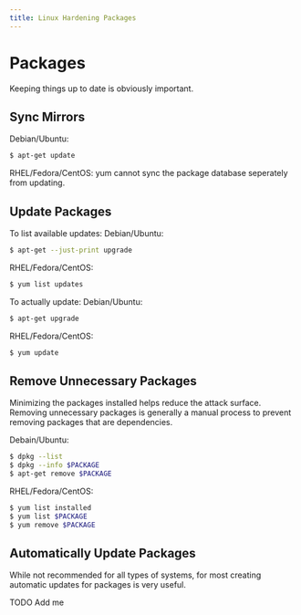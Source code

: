 ```yaml
---
title: Linux Hardening Packages
---
```

# Packages
Keeping things up to date is obviously important.
## Sync Mirrors
Debian/Ubuntu:

``` bash
$ apt-get update
```

RHEL/Fedora/CentOS:
yum cannot sync the package database seperately from updating.

## Update Packages
To list available updates:
Debian/Ubuntu:

``` bash
$ apt-get --just-print upgrade
```

RHEL/Fedora/CentOS:

``` bash
$ yum list updates
```

To actually update:
Debian/Ubuntu:

``` bash
$ apt-get upgrade
```

RHEL/Fedora/CentOS:

``` bash
$ yum update
```

## Remove Unnecessary Packages
Minimizing the packages installed helps reduce the attack surface. Removing unnecessary packages is generally a manual process to prevent removing packages that are dependencies.

Debain/Ubuntu:

``` bash
$ dpkg --list
$ dpkg --info $PACKAGE
$ apt-get remove $PACKAGE
```

RHEL/Fedora/CentOS:

``` bash
$ yum list installed
$ yum list $PACKAGE
$ yum remove $PACKAGE
```

## Automatically Update Packages
While not recommended for all types of systems, for most creating automatic updates for packages is very useful.

TODO Add me
